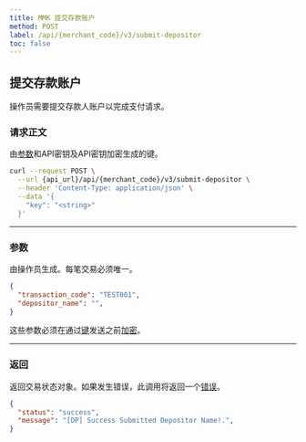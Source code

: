 ```yaml
---
title: MMK 提交存款账户
method: POST
label: /api/{merchant_code}/v3/submit-depositor
toc: false
---
```


<x-row>
<x-col class="md:max-w-lg">

## 提交存款账户

操作员需要提交存款人账户以完成支付请求。

### 请求正文

<x-properties>
  <x-property name="key" type="string" required>
  
  由[参数](#parameters)和API密钥及API密钥加密生成的键。
  </x-property>
</x-properties>


</x-col>
<x-col sticky>

```bash title="cURL"
curl --request POST \
  --url {api_url}/api/{merchant_code}/v3/submit-depositor \
  --header 'Content-Type: application/json' \
  --data '{
    "key": "<string>"
  }'
```

</x-col>
</x-row>

---

<x-row>
<x-col class="md:max-w-lg">

### 参数

<x-properties>
  <x-property name="transaction_code" type="string" required>
    由操作员生成。每笔交易必须唯一。
  </x-property>
  <x-property name="depositor_name" type="string" required>
  </x-property>
</x-properties>

</x-col>
<x-col sticky>

```json title="参数对象"
{
  "transaction_code": "TEST001",
  "depositor_name": "",
}
```

这些参数必须在通过[键](#request-body)发送之前[加密](/api/authentication)。

</x-col>
</x-row>

---

<x-row>
<x-col class="lg:max-w-md">

### 返回

返回交易状态对象。如果发生错误，此调用将返回一个[错误](/api/errors)。

</x-col>
<x-col sticky>

```json title="响应"
{
  "status": "success",
  "message": "[DP] Success Submitted Depositor Name!.",
}
```

</x-col>
</x-row>